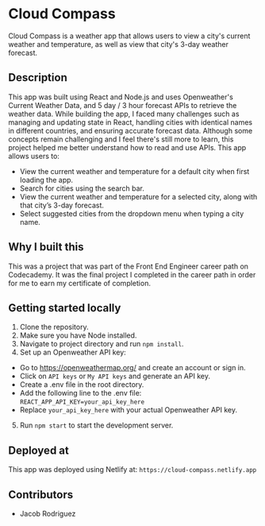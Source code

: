 # Cloud Compass

Cloud Compass is a weather app that allows users to view a city's current weather and temperature, as well as view that city's 3-day weather forecast.

## Description

This app was built using React and Node.js and uses Openweather's Current Weather Data, and 5 day / 3 hour forecast APIs to retrieve the weather data.
While building the app, I faced many challenges such as managing and updating state in React, handling cities with identical names in different countries, and ensuring accurate forecast data. Although some concepts remain challenging and I feel there's still more to learn, this project helped me better understand how to read and use APIs.
This app allows users to:

- View the current weather and temperature for a default city when first loading the app.
- Search for cities using the search bar.
- View the current weather and temperature for a selected city, along with that city’s 3-day forecast.
- Select suggested cities from the dropdown menu when typing a city name.

## Why I built this

This was a project that was part of the Front End Engineer career path on Codecademy. It was the final project I completed in the career path in order for me to earn my certificate of completion.

## Getting started locally

1. Clone the repository.
2. Make sure you have Node installed.
3. Navigate to project directory and run `npm install`.
4. Set up an Openweather API key:

- Go to https://openweathermap.org/ and create an account or sign in.
- Click on `API keys` or `My API keys` and generate an API key.
- Create a .env file in the root directory.
- Add the following line to the .env file:
  `REACT_APP_API_KEY=your_api_key_here`
- Replace `your_api_key_here` with your actual Openweather API key.

5. Run `npm start` to start the development server.

## Deployed at

This app was deployed using Netlify at: `https://cloud-compass.netlify.app`

## Contributors

- Jacob Rodriguez
